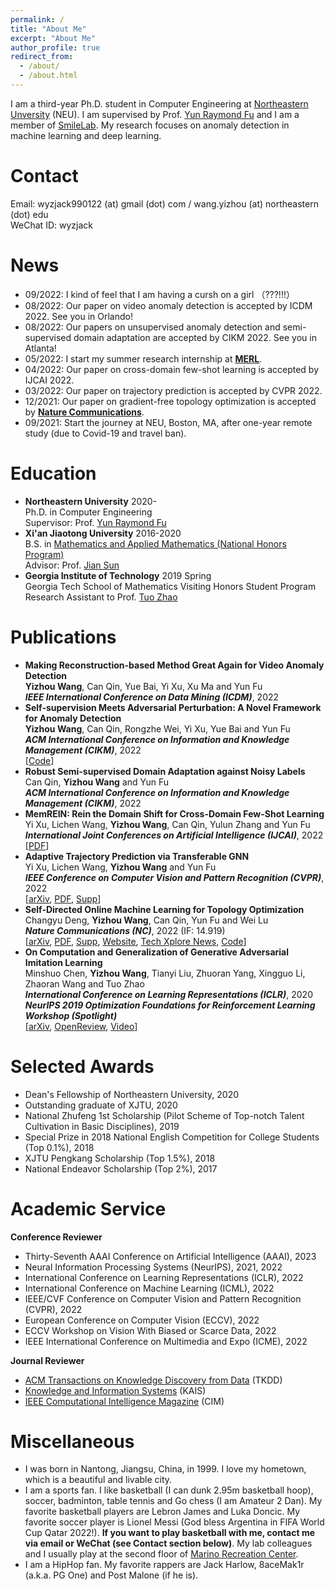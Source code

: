 ```yaml
---
permalink: /
title: "About Me"
excerpt: "About Me"
author_profile: true
redirect_from: 
  - /about/
  - /about.html
---
```

I am a third-year Ph.D. student in Computer Engineering at [Northeastern Unversity](https://www.northeastern.edu/) (NEU). I am supervised by Prof. [Yun Raymond Fu](http://www1.ece.neu.edu/~yunfu/) and I am a member of [SmileLab](https://web.northeastern.edu/smilelab/). My research focuses on anomaly detection in machine learning and deep learning.

Contact
=====
Email: wyzjack990122 (at) gmail (dot) com / wang.yizhou (at) northeastern (dot) edu  
WeChat ID: wyzjack

News
======
* 09/2022: I kind of feel that I am having a cursh on a girl （???!!!）          
* 08/2022: Our paper on video anomaly detection is accepted by ICDM 2022. See you in Orlando!     
* 08/2022: Our papers on unsupervised anomaly detection and semi-supervised domain adaptation are accepted by CIKM 2022. See you in Atlanta!    
* 05/2022: I start my summer research internship at [**MERL**](https://www.merl.com/).   
* 04/2022: Our paper on cross-domain few-shot learning is accepted by IJCAI 2022.   
* 03/2022: Our paper on trajectory prediction is accepted by CVPR 2022.   
* 12/2021: Our paper on gradient-free topology optimization is accepted by [**Nature Communications**](https://www.nature.com/ncomms/).   
* 09/2021: Start the journey at NEU, Boston, MA, after one-year remote study (due to Covid-19 and travel ban).   
  
Education
======
* **Northeastern University**  2020-  
Ph.D. in Computer Engineering  
Supervisor: Prof. [Yun Raymond Fu](http://www1.ece.neu.edu/~yunfu/)
* **Xi'an Jiaotong University**  2016-2020  
B.S. in [Mathematics and Applied Mathematics (National Honors Program)](http://bjb.xjtu.edu.cn/info/1071/2192.htm)  
Advisor: Prof. [Jian Sun](http://gr.xjtu.edu.cn/web/jiansun)
* **Georgia Institute of Technology**  2019 Spring  
Georgia Tech School of Mathematics Visiting Honors Student Program  
Research Assistant to Prof. [Tuo Zhao](https://www2.isye.gatech.edu/~tzhao80/)

<!-- Preprints
=====
* **SLA$^2$P: Self-supervised Anomaly Detection with Adversarial Perturbation**  
**Yizhou Wang**, Can Qin, Rongzhe Wei, Yi Xu, Yue Bai and Yun Fu  
[[arXiv](https://arxiv.org/pdf/2111.12896.pdf)][Code will be released soon.]   -->

<!-- * **Rethinking Adam: A Twofold Exponential Moving Average Approach**  
**Yizhou Wang**, Yue Kang, Can Qin, Huan Wang, Yi Xu, Yulun Zhang and Yun Fu  
[[arXiv](https://arxiv.org/pdf/2106.11514.pdf)][Code will be released soon.]   -->

<!-- * **An Unrolled Implicit Regularization Network for Joint Image and Sensitivity Estimation in Parallel MR Imaging with Convergence Guarantees**  
Yan Yang\*, **Yizhou Wang\***, Jiazhen Wang, Jian Sun and Zongben Xu (\* equal contribution)  
In submission -->


Publications
====== 
* **Making Reconstruction-based Method Great Again for Video Anomaly Detection**   
**Yizhou Wang**, Can Qin, Yue Bai, Yi Xu, Xu Ma and Yun Fu   
***IEEE International Conference on Data Mining (ICDM)***, 2022      
* **Self-supervision Meets Adversarial Perturbation: A Novel Framework for Anomaly Detection**   
**Yizhou Wang**, Can Qin, Rongzhe Wei, Yi Xu, Yue Bai and Yun Fu   
***ACM International Conference on Information and Knowledge Management (CIKM)***, 2022     
[[Code](https://github.com/wyzjack/SLA2P)]   
* **Robust Semi-supervised Domain Adaptation against Noisy Labels**   
Can Qin, **Yizhou Wang** and Yun Fu   
***ACM International Conference on Information and Knowledge Management (CIKM)***, 2022     
* **MemREIN: Rein the Domain Shift for Cross-Domain Few-Shot Learning**   
Yi Xu, Lichen Wang, **Yizhou Wang**, Can Qin, Yulun Zhang and Yun Fu   
***International Joint Conferences on Artificial Intelligence (IJCAI)***, 2022   
[[PDF](https://www.ijcai.org/proceedings/2022/0505.pdf)]  
* **Adaptive Trajectory Prediction via Transferable GNN**   
Yi Xu, Lichen Wang, **Yizhou Wang** and Yun Fu   
***IEEE Conference on Computer Vision and Pattern Recognition (CVPR)***, 2022  
[[arXiv](https://arxiv.org/pdf/2203.05046.pdf), [PDF](https://openaccess.thecvf.com/content/CVPR2022/papers/Xu_Adaptive_Trajectory_Prediction_via_Transferable_GNN_CVPR_2022_paper.pdf), [Supp](https://openaccess.thecvf.com/content/CVPR2022/supplemental/Xu_Adaptive_Trajectory_Prediction_CVPR_2022_supplemental.pdf)]   
* **Self-Directed Online Machine Learning for Topology Optimization**   
Changyu Deng, **Yizhou Wang**, Can Qin, Yun Fu and Wei Lu  
***Nature Communications (NC)***, 2022 (IF: 14.919)  
[[arXiv](https://arxiv.org/pdf/2002.01927.pdf), [PDF](https://www.nature.com/articles/s41467-021-27713-7.pdf), [Supp](https://static-content.springer.com/esm/art%3A10.1038%2Fs41467-021-27713-7/MediaObjects/41467_2021_27713_MOESM1_ESM.pdf), [Website](https://www.nature.com/articles/s41467-021-27713-7), [Tech Xplore News](https://vmportal.net/news/2022-01-team-algorithm.html), [Code](https://github.com/deng-cy/deep_learning_topology_opt)]   
* **On Computation and Generalization of Generative Adversarial Imitation Learning**  
Minshuo Chen, **Yizhou Wang**, Tianyi Liu, Zhuoran Yang, Xingguo Li, Zhaoran Wang and Tuo Zhao  
***International Conference on Learning Representations (ICLR)***, 2020   
***NeurIPS 2019 Optimization Foundations for Reinforcement Learning Workshop (Spotlight)***   
[[arXiv](https://arxiv.org/pdf/2001.02792.pdf), [OpenReview](https://openreview.net/forum?id=BJl-5pNKDB), [Video](https://iclr.cc/virtual_2020/poster_BJl-5pNKDB.html)]   
  
Selected Awards 
======
* Dean's Fellowship of Northeastern University, 2020
* Outstanding graduate of XJTU, 2020
* National Zhufeng 1st Scholarship (Pilot Scheme of Top-notch Talent Cultivation in Basic Disciplines), 2019
* Special Prize in 2018 National English Competition for College Students (Top 0.1%), 2018
* XJTU Pengkang Scholarship (Top 1.5%), 2018
* National Endeavor Scholarship (Top 2%), 2017

Academic Service
======
**Conference Reviewer**
* Thirty-Seventh AAAI Conference on Artificial Intelligence (AAAI), 2023   
* Neural Information Processing Systems (NeurIPS), 2021, 2022    
* International Conference on Learning Representations (ICLR), 2022   
* International Conference on Machine Learning (ICML), 2022  
* IEEE/CVF Conference on Computer Vision and Pattern Recognition (CVPR), 2022  
* European Conference on Computer Vision (ECCV), 2022    
* ECCV Workshop on Vision With Biased or Scarce Data, 2022   
* IEEE International Conference on Multimedia and Expo (ICME), 2022   




**Journal Reviewer**  
* [ACM Transactions on Knowledge Discovery from Data](https://dl.acm.org/journal/tkdd) (TKDD)   
* [Knowledge and Information Systems](https://www.springer.com/journal/10115) (KAIS)  
* [IEEE Computational Intelligence Magazine](https://cis.ieee.org/publications/ci-magazine) (CIM)  

Miscellaneous
======
* I was born in Nantong, Jiangsu, China, in 1999. I love my hometown, which is a beautiful and livable city.   
* I am a sports fan. I like basketball (I can dunk 2.95m basketball hoop), soccer, badminton, table tennis and Go chess (I am Amateur 2 Dan). My favorite basketball players are Lebron James and Luka Doncic. My favorite soccer player is Lionel Messi (God bless Argentina in FIFA World Cup Qatar 2022!). **If you want to play basketball with me, contact me via email or WeChat (see Contact section below)**. My lab colleagues and I usually play at the second floor of [Marino Recreation Center](https://www.google.com/maps/place/Marino+Recreation+Center/@42.3401825,-71.092249,17z/data=!3m1!4b1!4m5!3m4!1s0x89e37a18c400467f:0xdb4ad70af6e7d61!8m2!3d42.3401919!4d-71.0900511).   
* I am a HipHop fan. My favorite rappers are Jack Harlow, 8aceMak1r (a.k.a. PG One) and Post Malone (if he is).


